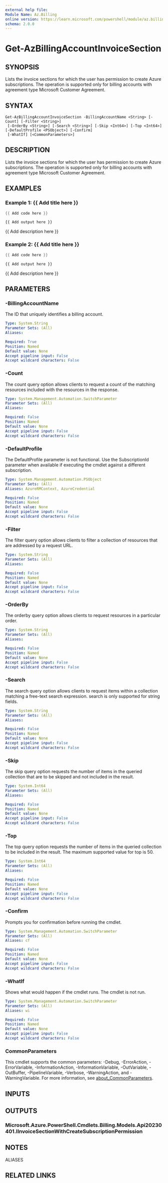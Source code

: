 ```yaml
---
external help file:
Module Name: Az.Billing
online version: https://learn.microsoft.com/powershell/module/az.billing/get-azbillingaccountinvoicesection
schema: 2.0.0
---
```


# Get-AzBillingAccountInvoiceSection

## SYNOPSIS
Lists the invoice sections for which the user has permission to create Azure subscriptions.
The operation is supported only for billing accounts with agreement type Microsoft Customer Agreement.

## SYNTAX

```
Get-AzBillingAccountInvoiceSection -BillingAccountName <String> [-Count] [-Filter <String>]
 [-OrderBy <String>] [-Search <String>] [-Skip <Int64>] [-Top <Int64>] [-DefaultProfile <PSObject>] [-Confirm]
 [-WhatIf] [<CommonParameters>]
```

## DESCRIPTION
Lists the invoice sections for which the user has permission to create Azure subscriptions.
The operation is supported only for billing accounts with agreement type Microsoft Customer Agreement.

## EXAMPLES

### Example 1: {{ Add title here }}
```powershell
{{ Add code here }}
```

```output
{{ Add output here }}
```

{{ Add description here }}

### Example 2: {{ Add title here }}
```powershell
{{ Add code here }}
```

```output
{{ Add output here }}
```

{{ Add description here }}

## PARAMETERS

### -BillingAccountName
The ID that uniquely identifies a billing account.

```yaml
Type: System.String
Parameter Sets: (All)
Aliases:

Required: True
Position: Named
Default value: None
Accept pipeline input: False
Accept wildcard characters: False
```

### -Count
The count query option allows clients to request a count of the matching resources included with the resources in the response.

```yaml
Type: System.Management.Automation.SwitchParameter
Parameter Sets: (All)
Aliases:

Required: False
Position: Named
Default value: None
Accept pipeline input: False
Accept wildcard characters: False
```

### -DefaultProfile
The DefaultProfile parameter is not functional.
Use the SubscriptionId parameter when available if executing the cmdlet against a different subscription.

```yaml
Type: System.Management.Automation.PSObject
Parameter Sets: (All)
Aliases: AzureRMContext, AzureCredential

Required: False
Position: Named
Default value: None
Accept pipeline input: False
Accept wildcard characters: False
```

### -Filter
The filter query option allows clients to filter a collection of resources that are addressed by a request URL.

```yaml
Type: System.String
Parameter Sets: (All)
Aliases:

Required: False
Position: Named
Default value: None
Accept pipeline input: False
Accept wildcard characters: False
```

### -OrderBy
The orderby query option allows clients to request resources in a particular order.

```yaml
Type: System.String
Parameter Sets: (All)
Aliases:

Required: False
Position: Named
Default value: None
Accept pipeline input: False
Accept wildcard characters: False
```

### -Search
The search query option allows clients to request items within a collection matching a free-text search expression.
search is only supported for string fields.

```yaml
Type: System.String
Parameter Sets: (All)
Aliases:

Required: False
Position: Named
Default value: None
Accept pipeline input: False
Accept wildcard characters: False
```

### -Skip
The skip query option requests the number of items in the queried collection that are to be skipped and not included in the result.

```yaml
Type: System.Int64
Parameter Sets: (All)
Aliases:

Required: False
Position: Named
Default value: None
Accept pipeline input: False
Accept wildcard characters: False
```

### -Top
The top query option requests the number of items in the queried collection to be included in the result.
The maximum supported value for top is 50.

```yaml
Type: System.Int64
Parameter Sets: (All)
Aliases:

Required: False
Position: Named
Default value: None
Accept pipeline input: False
Accept wildcard characters: False
```

### -Confirm
Prompts you for confirmation before running the cmdlet.

```yaml
Type: System.Management.Automation.SwitchParameter
Parameter Sets: (All)
Aliases: cf

Required: False
Position: Named
Default value: None
Accept pipeline input: False
Accept wildcard characters: False
```

### -WhatIf
Shows what would happen if the cmdlet runs.
The cmdlet is not run.

```yaml
Type: System.Management.Automation.SwitchParameter
Parameter Sets: (All)
Aliases: wi

Required: False
Position: Named
Default value: None
Accept pipeline input: False
Accept wildcard characters: False
```

### CommonParameters
This cmdlet supports the common parameters: -Debug, -ErrorAction, -ErrorVariable, -InformationAction, -InformationVariable, -OutVariable, -OutBuffer, -PipelineVariable, -Verbose, -WarningAction, and -WarningVariable. For more information, see [about_CommonParameters](http://go.microsoft.com/fwlink/?LinkID=113216).

## INPUTS

## OUTPUTS

### Microsoft.Azure.PowerShell.Cmdlets.Billing.Models.Api20230401.IInvoiceSectionWithCreateSubscriptionPermission

## NOTES

ALIASES

## RELATED LINKS

